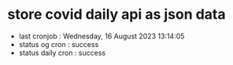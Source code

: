 # store covid daily api as json data

- last cronjob : Wednesday, 16 August 2023 13:14:05
- status og cron : success
- status daily cron : success
      
      